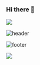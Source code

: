 ### Hi there 👋
<img src="https://capsule-render.vercel.app/api?type=waving&color=BDBDC8&height=150&section=header&text=JaeJae'sGithub"/>

![header](https://capsule-render.vercel.app/api?type=slice&color=2b90d9&height=300&section=header&text=조재혁&fontSize=30)

![footer](https://capsule-render.vercel.app/api?section=footer)

<img src="https://capsule-render.vercel.app/api?type=waving&color=BDBDC8&height=150&section=footer" />
